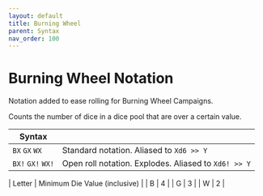 ```yaml
---
layout: default
title: Burning Wheel
parent: Syntax
nav_order: 100
---
```


# Burning Wheel Notation

Notation added to ease rolling for Burning Wheel Campaigns.

Counts the number of dice in a dice pool that are over a certain value.

| Syntax            |                                                       |
|-------------------|-------------------------------------------------------|
| `BX` `GX` `WX`    | Standard notation. Aliased to `Xd6 >> Y`              |
| `BX!` `GX!` `WX!` | Open roll notation. Explodes. Aliased to `Xd6! >> Y`  |

| Letter | Minimum Die Value (inclusive) |
| B      | 4                             |
| G      | 3                             |
| W      | 2                             |